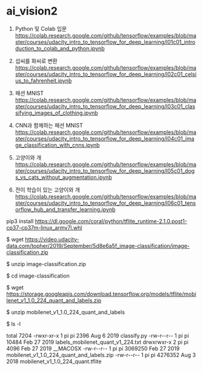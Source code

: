 # ai_vision2

1. Python 및 Colab 입문
https://colab.research.google.com/github/tensorflow/examples/blob/master/courses/udacity_intro_to_tensorflow_for_deep_learning/l01c01_introduction_to_colab_and_python.ipynb

2. 섭씨를 화씨로 변환
https://colab.research.google.com/github/tensorflow/examples/blob/master/courses/udacity_intro_to_tensorflow_for_deep_learning/l02c01_celsius_to_fahrenheit.ipynb

3. 패션 MNIST
https://colab.research.google.com/github/tensorflow/examples/blob/master/courses/udacity_intro_to_tensorflow_for_deep_learning/l03c01_classifying_images_of_clothing.ipynb

4. CNN과 함께하는 패션 MNIST
https://colab.research.google.com/github/tensorflow/examples/blob/master/courses/udacity_intro_to_tensorflow_for_deep_learning/l04c01_image_classification_with_cnns.ipynb

5. 고양이와 개
https://colab.research.google.com/github/tensorflow/examples/blob/master/courses/udacity_intro_to_tensorflow_for_deep_learning/l05c01_dogs_vs_cats_without_augmentation.ipynb

6. 전이 학습이 있는 고양이와 개
https://colab.research.google.com/github/tensorflow/examples/blob/master/courses/udacity_intro_to_tensorflow_for_deep_learning/l06c01_tensorflow_hub_and_transfer_learning.ipynb


pip3 install https://dl.google.com/coral/python/tflite_runtime-2.1.0.post1-cp37-cp37m-linux_armv7l.whl


$ wget https://video.udacity-data.com/topher/2019/September/5d8e6a5f_image-classification/image-classification.zip

$ unzip image-classification.zip

$ cd image-classification

$ wget https://storage.googleapis.com/download.tensorflow.org/models/tflite/mobilenet_v1_1.0_224_quant_and_labels.zip

$ unzip mobilenet_v1_1.0_224_quant_and_labels

$ ls -l

total 7204
-rwxr-xr-x 1 pi pi    2396 Aug  6  2019 classify.py
-rw-r--r-- 1 pi pi   10484 Feb 27  2019 labels_mobilenet_quant_v1_224.txt
drwxrwxr-x 2 pi pi    4096 Feb 27  2019 __MACOSX
-rw-r--r-- 1 pi pi 3069250 Feb 27  2019 mobilenet_v1_1.0_224_quant_and_labels.zip
-rw-r--r-- 1 pi pi 4276352 Aug  3  2018 mobilenet_v1_1.0_224_quant.tflite
